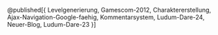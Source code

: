 @published[{
Levelgenerierung,
Gamescom-2012,
Charaktererstellung,
Ajax-Navigation-Google-faehig,
Kommentarsystem,
Ludum-Dare-24,
Neuer-Blog,
Ludum-Dare-23
}]
